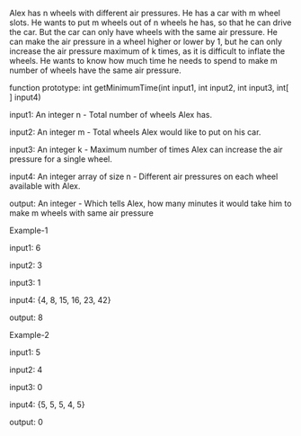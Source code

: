 Alex has n wheels with different air pressures. He has a car with m wheel slots. He wants to put m wheels out of n wheels he has, so that he can drive the car. But the car can only have wheels with the same air pressure. He can make the air pressure in a wheel higher or lower by 1, but he can only increase the air pressure maximum of k times, as it is difficult to inflate the wheels. He wants to know how much time he needs to spend to make m number of wheels have the same air pressure. 

function prototype: int getMinimumTime(int input1, int input2, int input3, int[ ] input4)

input1: An integer n - Total number of wheels Alex has.

input2: An integer m - Total wheels Alex would like to put on his car.

input3: An integer k - Maximum number of times Alex can increase the air pressure for a single wheel.

input4: An integer array of size n - Different air pressures on each wheel available with Alex.

output: An integer - Which tells Alex, how many minutes it would take him to make m wheels with same air pressure

 

Example-1

input1: 6

input2: 3

input3: 1

input4: {4, 8, 15, 16, 23, 42}

output: 8

 

Example-2

input1: 5

input2: 4

input3: 0

input4: {5, 5, 5, 4, 5}

output: 0

